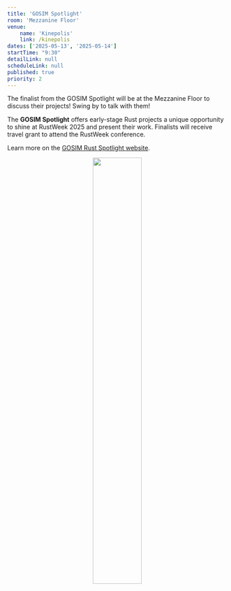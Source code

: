 ```yaml
---
title: 'GOSIM Spotlight'
room: 'Mezzanine Floor'
venue: 
    name: 'Kinepolis'
    link: /kinepolis
dates: ['2025-05-13', '2025-05-14']
startTime: "9:30"
detailLink: null
scheduleLink: null
published: true
priority: 2
---
```


The finalist from the GOSIM Spotlight will be at the Mezzanine Floor to discuss their projects! Swing by to talk with them!

The **GOSIM Spotlight** offers early-stage Rust projects a unique opportunity to shine at RustWeek 2025 and present their work. Finalists will receive travel grant to attend the RustWeek conference.

Learn more on the [GOSIM Rust Spotlight website](https://spotlight.gosim.org/rust2025).

<div style="text-align: center;">
    <img
    style="width: 50%; max-width: 14rem"
    src="/images/sponsors/gosim-spotlight-badge.svg"
    />
</div>